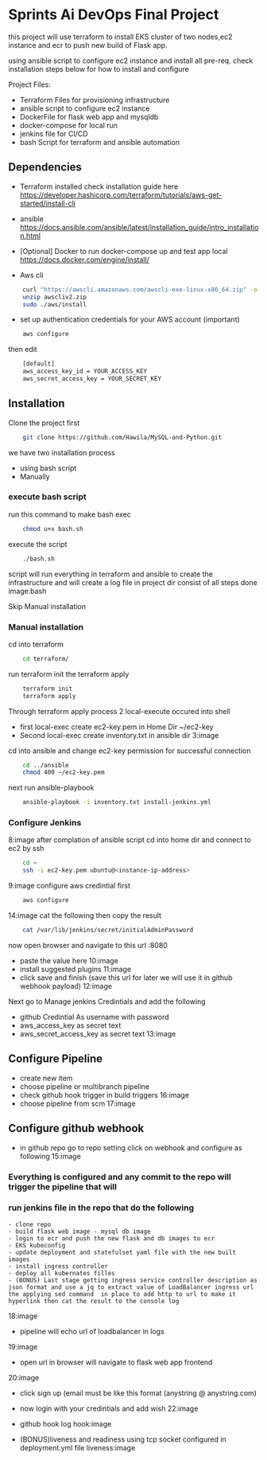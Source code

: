 # Sprints Ai DevOps Final Project
this project will use terraform to install EKS cluster of two nodes,ec2 instance and ecr to push new build of Flask app.

using ansible script to configure ec2 instance and install all pre-req.
check installation steps below for how to install and configure

Project Files:

- Terraform Files for provisioning infrastructure 
- ansible script to configure ec2 instance 
- DockerFile for flask web app and mysqldb 
- docker-compose for local run
- jenkins file for CI/CD
- bash Script for terraform and ansible automation

## Dependencies

- Terraform installed
check installation guide here https://developer.hashicorp.com/terraform/tutorials/aws-get-started/install-cli

- ansible https://docs.ansible.com/ansible/latest/installation_guide/intro_installation.html

- [Optional] Docker to run docker-compose up and test app local https://docs.docker.com/engine/install/
- Aws cli 
```bash
    curl "https://awscli.amazonaws.com/awscli-exe-linux-x86_64.zip" -o "awscliv2.zip"
    unzip awscliv2.zip
    sudo ./aws/install
``` 
- set up authentication credentials for your AWS account (important)
```bash
    aws configure
```
then edit 
```bash
    [default]
    aws_access_key_id = YOUR_ACCESS_KEY
    aws_secret_access_key = YOUR_SECRET_KEY
```   

## Installation
Clone the project first
```bash
    git clone https://github.com/Hawila/MySQL-and-Python.git
```
we have two installation process 
- using bash script 
- Manually
### execute bash script
run this command to make bash exec 
```bash
    chmod u+x bash.sh
```
execute the script
```bash
    ./bash.sh
```
script will run everything in terraform and ansible to create the infrastructure and will create a log file in project dir consist of all steps done 
image:bash

Skip Manual installation  

### Manual installation
 cd into terraform 
```bash
    cd terraform/
```
run terraform init the terraform apply
```bash
    terraform init
    terraform apply 
```
Through terraform apply process 2 local-execute occured into shell 
- first local-exec create ec2-key.pem in Home Dir ~/ec2-key
- Second local-exec create inventory.txt in ansible dir 
3:image

 cd into ansible and change ec2-key permission for successful connection 
```bash
    cd ../ansible
    chmod 400 ~/ec2-key.pem
```
next run ansible-playbook 
```bash
    ansible-playbook -i inventory.txt install-jenkins.yml
```
### Configure Jenkins
8:image
after complation of ansible script cd into home dir and connect to ec2 by ssh

```bash
    cd ~
    ssh -i ec2-key.pem ubuntu@<instance-ip-address>
```
9:image
configure aws credintial first
```bash
    aws configure
```
14:image
cat the following then copy the result 
```bash
    cat /var/lib/jenkins/secret/initialAdminPassword
```
now open browser and navigate to this url <ec2-instance-public-ip>:8080 
- paste the value here
10:image
- install suggested plugins
11:image
- click save and finish (save this url for later we will use it in github webhook payload)
12:image

Next go to Manage jenkins Credintials and add the following
- github Credintial As username with password
- aws_access_key as secret text
- aws_secret_access_key as secret text 
13:image

## Configure Pipeline
- create new item
- choose pipeline or multibranch pipeline 
- check github hook trigger in build triggers
16:image
- choose pipeline from scm 
17:image

## Configure github webhook
- in github repo go to repo setting click on webhook and configure as following 
15:image

### Everything is configured and any commit to the repo will trigger the pipeline that will
### run jenkins file in the repo that do the following 
    - clone repo
    - build flask web image - mysql db image
    - login to ecr and push the new flask and db images to ecr
    - EKS kubeconfig
    - update deployment and statefulset yaml file with the new built images
    - install ingress controller
    - deploy all kubernates filles 
    - (BONUS) Last stage getting ingress service controller description as json format and use a jq to extract value of LoadBalancer ingress url the applying sed command  in place to add http to url to make it hyperlink then cat the result to the console log  

18:image

- pipeline will echo url of loadbalancer in logs 

19:image

- open url in browser will navigate to flask web app frontend
 
 20:image

- click sign up (email must be like this format (anystring @ anystring.com)
- now login with your credintials and add wish 
22:image

- github hook log
hook:image

- (BONUS)liveness and readiness using tcp socket 
configured in deployment.yml file 
liveness:image



